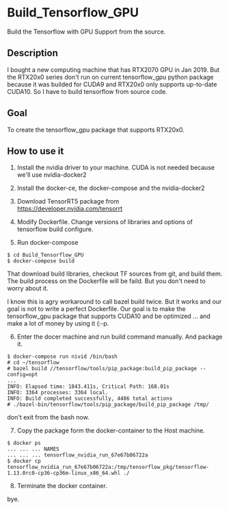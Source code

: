 # Build_Tensorflow_GPU
Build the Tensorflow with GPU Support from the source.

## Description

I bought a new computing machine that has RTX2070 GPU in Jan 2019.
But the RTX20x0 series don't run on current tensorflow_gpu python
package because it was builded for CUDA9 and RTX20x0 only 
supports up-to-date CUDA10. So I have to build tensorflow 
from source code.

## Goal

To create the tensorflow_gpu package that supports RTX20x0.

## How to use it

1. Install the nvidia driver to your machine. CUDA is not needed because
 we'll use nvidia-docker2

2. Install the docker-ce, the docker-compose and the nvidia-docker2

3. Download TensorRT5 package from https://developer.nvidia.com/tensorrt

4. Modify Dockerfile. Change versions of libraries and options of tensorflow build configure.

5. Run docker-compose

~~~
$ cd Build_Tensorflow_GPU 
$ docker-compose build
~~~

That download build libraries, checkout TF sources from git, and build them.
The build process on the Dockerfile will be faild. But you don't need to 
worry about it.

I know this is agry workaround to call bazel build twice. But it works and
our goal is not to write a perfect Dockerfile. Our goal is to make the 
tensorflow_gpu package that supports CUDA10 and be optimized ... and 
make a lot of money by using it (:-p.

6. Enter the docer machine and run build command manually. And package it.

~~~
$ docker-compose run nivid /bin/bash
# cd ~/tensorflow
# bazel build //tensorflow/tools/pip_package:build_pip_package --config=opt
...
INFO: Elapsed time: 1843.411s, Critical Path: 168.01s
INFO: 3364 processes: 3364 local.
INFO: Build completed successfully, 4486 total actions 
# ./bazel-bin/tensorflow/tools/pip_package/build_pip_package /tmp/
~~~

don't exit from the bash now.

7. Copy the package form the docker-container to the Host machine.

~~~
$ docker ps 
... ... ... NAMES
... ... ... tensorflow_nvidia_run_67e67b06722a
$ docker cp tensorflow_nvidia_run_67e67b06722a:/tmp/tensorflow_pkg/tensorflow-1.13.0rc0-cp36-cp36m-linux_x86_64.whl ./   
~~~

8. Terminate the docker container.

bye.
